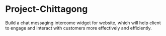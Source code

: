 # Project-Chittagong

Build a chat messaging intercome widget for website, which will help client to engage and interact with customers more effectively and efficiently.
